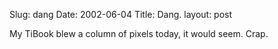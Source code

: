 Slug: dang
Date: 2002-06-04
Title: Dang.
layout: post

My TiBook blew a column of pixels today, it would seem. Crap.

